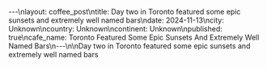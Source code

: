 ---\nlayout: coffee_post\ntitle: Day two in Toronto featured some epic sunsets and extremely well named bars\ndate: 2024-11-13\ncity: Unknown\ncountry: Unknown\ncontinent: Unknown\npublished: true\ncafe_name: Toronto Featured Some Epic Sunsets And Extremely Well Named Bars\n---\n\nDay two in Toronto featured some epic sunsets and extremely well named bars